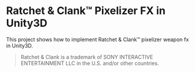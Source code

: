 # Ratchet &amp; Clank™ Pixelizer FX in Unity3D
This project shows how to implement Ratchet &amp; Clank™ pixelizer weapon fx in Unity3D.

> Ratchet &amp; Clank is a trademark of SONY INTERACTIVE ENTERTAINMENT LLC in the U.S. and/or other countries.

